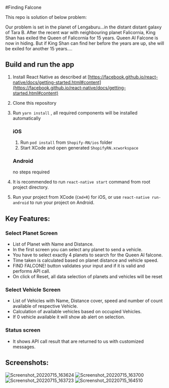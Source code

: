 #Finding Falcone

This repo is solution of below problem:

Our problem is set in the planet of Lengaburu…in the distant
distant galaxy of Tara B. After the recent war with neighbouring
planet Falicornia, King Shan has exiled the Queen of Falicornia
for 15 years.
Queen Al Falcone is now in hiding. But if King Shan can find
her before the years are up, she will be exiled for another 15
years….

 ## Build and run the app

1. Install React Native as described at [https://facebook.github.io/react-native/docs/getting-started.html#content](https://facebook.github.io/react-native/docs/getting-started.html#content)
2. Clone this repository
3. Run `yarn install` , all required components will be installed automatically

    ### iOS
      
    1. Run `pod install` from `Shopify-RN/ios` folder
    2. Start XCode and open generated `ShopifyRN.xcworkspace`
     
    ### Android
    
    no steps required
        
4. It is recommended to run `react-native start` command from root project directory.
5. Run your project from XCode (`Cmd+R`) for iOS, or use `react-native run-android` to run your project on Android.


## Key Features:
### Select Planet Screen
- List of Planet with Name and Distance.
- In the first screen you can select any planet to send a vehicle.
- You have to select exactly 4 planets to search for the Queen AI falcone.
- Time taken is calculated based on planet distance and vehicle speed.
- FIND FALCONE! button validates your input and if it is valid and performs API call.
- On click of Reset, all data selection of planets and vehicles will be reset

### Select Vehicle Screen
- List of Vehicles with Name, Distance cover,  speed and number of count available of respective Vehicle.
- Calculation of available vehicles based on occupied Vehicles.
- If 0 vehicle available it will show ab alert on selection.

### Status screen
- It shows API call result that are returned to us with customized messages.

## Screenshots:

![Screenshot_20220715_163624](https://user-images.githubusercontent.com/99483003/179215200-783a06b2-6adf-4339-90b5-e24ec52b6d69.png)  ![Screenshot_20220715_163700](https://user-images.githubusercontent.com/99483003/179215378-d8e147a3-eeb6-4da6-b59f-a06dc447a6e3.png) ![Screenshot_20220715_163723](https://user-images.githubusercontent.com/99483003/179215431-acf84b06-d10f-4c64-8fa3-284d15239324.png) ![Screenshot_20220715_164510](https://user-images.githubusercontent.com/99483003/179215452-6bd377c5-cdf8-4a0f-b75f-a81a1d6d0fcd.png)


